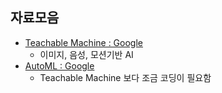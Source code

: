 ## 자료모음

- [Teachable Machine : Google](https://teachablemachine.withgoogle.com)
    - 이미지, 음성, 모션기반 AI
- [AutoML : Google](https://cloud.google.com/automl/?utm_source=google&utm_medium=cpc&utm_campaign=japac-AU-all-en-dr-bkws-all-super-trial-e-dr-1009882&utm_content=ims_text-ad-none-none-DEV_c-CRE_529635912179-ADGP_Hybrid%20%7C%20BKWS%20-%20EXA%20%7C%20Txt%20~%20AI%20%26%20ML%20~%20AutoML_Business%20Services%20-%20KRtoml%20-%20KRtomatic%20ml-KWID_43700060423424697-kwd-408553802571&userloc_1009856-network_g&utm_term=KW_automatic%20ml&gclid=Cj0KCQjw5uWGBhCTARIsAL70sLJQc8bV3Nn3uFikwBS7RG2rWkGUL9R_hAjnz9U9Jzud6-N77E7k9YAaApJMEALw_wcB&gclsrc=aw.ds)
    - Teachable Machine 보다 조금 코딩이 필요함